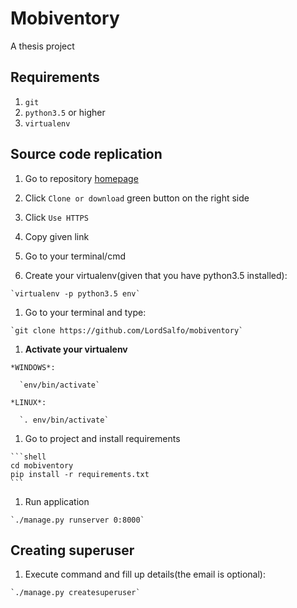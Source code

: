Mobiventory
====================
A thesis project

## Requirements
  1. `git`
  1. `python3.5` or higher
  1. `virtualenv`

## Source code replication

  1. Go to repository [homepage](https://github.com/LordSalfo/mobiventory)
  
  1. Click `Clone or download` green button on the right side
  
  1. Click `Use HTTPS`
  
  1. Copy given link
  
  1. Go to your terminal/cmd
  
  1. Create your virtualenv(given that you have python3.5 installed):
  
    `virtualenv -p python3.5 env`
  
  1. Go to your terminal and type:
 
    `git clone https://github.com/LordSalfo/mobiventory`
  
  1. **Activate your virtualenv**
  
    *WINDOWS*:
    
      `env/bin/activate`
      
    *LINUX*:
    
      `. env/bin/activate`
      
  1. Go to project and install requirements
  
    ```shell
    cd mobiventory
    pip install -r requirements.txt
    ```
    
  1. Run application
  
    `./manage.py runserver 0:8000`
  
## Creating superuser
  
  1. Execute command and fill up details(the email is optional):
  
    `./manage.py createsuperuser`
